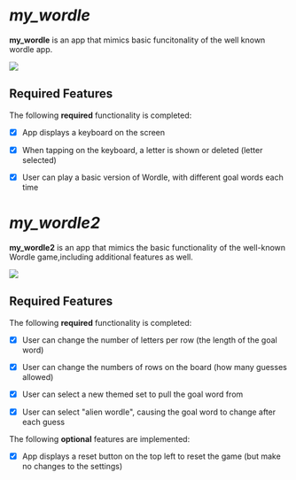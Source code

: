 # *my_wordle*

**my_wordle** is an app that mimics basic funcitonality of the well known wordle app.

<div>
    <a href="https://www.loom.com/share/1d8bfd6ca7214e2aacf77a875f45b257">
    </a>
    <a href="https://www.loom.com/share/1d8bfd6ca7214e2aacf77a875f45b257">
      <img style="max-width:300px;" src="https://cdn.loom.com/sessions/thumbnails/1d8bfd6ca7214e2aacf77a875f45b257-with-play.gif">
    </a>
  </div>


## Required Features

The following **required** functionality is completed:

- [x] App displays a keyboard on the screen
- [x] When tapping on the keyboard, a letter is shown or deleted (letter selected)
- [x] User can play a basic version of Wordle, with different goal words each time



# *my_wordle2* 

**my_wordle2** is an app that mimics the basic functionality of the well-known Wordle game,including additional features as well.


<div>
    <a href="https://www.loom.com/share/d45a91f2174f412583f2f5b54f299c59">
    </a>
    <a href="https://www.loom.com/share/d45a91f2174f412583f2f5b54f299c59">
      <img style="max-width:300px;" src="https://cdn.loom.com/sessions/thumbnails/d45a91f2174f412583f2f5b54f299c59-with-play.gif">
    </a>
  </div>


## Required Features

The following **required** functionality is completed:

- [x] User can change the number of letters per row (the length of the goal word)
- [x] User can change the numbers of rows on the board (how many guesses allowed)
- [x] User can select a new themed set to pull the goal word from
- [x] User can select "alien wordle", causing the goal word to change after each guess


The following **optional** features are implemented:

- [x] App displays a reset button on the top left to reset the game (but make no changes to the settings)



